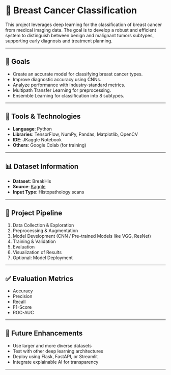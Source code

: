 
# 🔬 Breast Cancer Classification 

This project leverages deep learning for the classification of breast cancer from medical imaging data. The goal is to develop a robust and efficient system to distinguish between benign and malignant tumors subtypes, supporting early diagnosis and treatment planning.

---

## 🎯 Goals

- Create an accurate model for classifying breast cancer types.
- Improve diagnostic accuracy using CNNs.
- Analyze performance with industry-standard metrics.
- Multipath Transfer Learning for preprocessing.
- Ensemble Learning for classification into 8 subtypes.

---

## 🧪 Tools & Technologies

- **Language**: Python
- **Libraries**: TensorFlow, NumPy, Pandas, Matplotlib, OpenCV
- **IDE**: JKaggle Notebook
- **Others**: Google Colab (for training)

---

## 📊 Dataset Information

- **Dataset**: BreakHis
- **Source**: [Kaggle](https://www.kaggle.com/datasets/ambarish/breakhis)
- **Input Type**: Histopathology scans

---

## 🔁 Project Pipeline

1. Data Collection & Exploration
2. Preprocessing & Augmentation
3. Model Development (CNN / Pre-trained Models like VGG, ResNet)
4. Training & Validation
5. Evaluation
6. Visualization of Results
7. Optional: Model Deployment

---

## ✅ Evaluation Metrics

- Accuracy
- Precision
- Recall
- F1-Score
- ROC-AUC

---


## 🌟 Future Enhancements

- Use larger and more diverse datasets
- Test with other deep learning architectures
- Deploy using Flask, FastAPI, or Streamlit
- Integrate explainable AI for transparency

---

